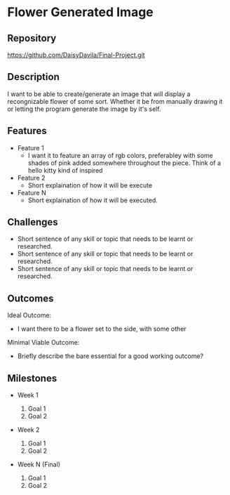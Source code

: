 # Flower Generated Image

## Repository
https://github.com/DaisyDavila/Final-Project.git 
<Link to your project's public GitHub respository>


## Description
I want to be able to create/generate an image that will display a recongnizable flower of some sort. 
Whether it be from manually drawing it or letting the program generate the image by it's self.


## Features
- Feature 1
	- I want it to feature an array of rgb colors, preferabley with some shades of pink added somewhere throughout the 	  piece. Think of a hello kitty kind of inspired 
- Feature 2
	- Short explaination of how it will be execute
- Feature N 
	- Short explaination of how it will be executed.

## Challenges
- Short sentence of any skill or topic that needs to be learnt or researched.
- Short sentence of any skill or topic that needs to be learnt or researched.
- Short sentence of any skill or topic that needs to be learnt or researched.

## Outcomes
Ideal Outcome:
- I want there to be a flower set to the side, with some other 

Minimal Viable Outcome:
- Briefly describe the bare essential for a good working outcome?

## Milestones

- Week 1
  1. Goal 1
  2. Goal 2

- Week 2
  1. Goal 1
  2. Goal 2

- Week N (Final)
  1. Goal 1
  2. Goal 2
